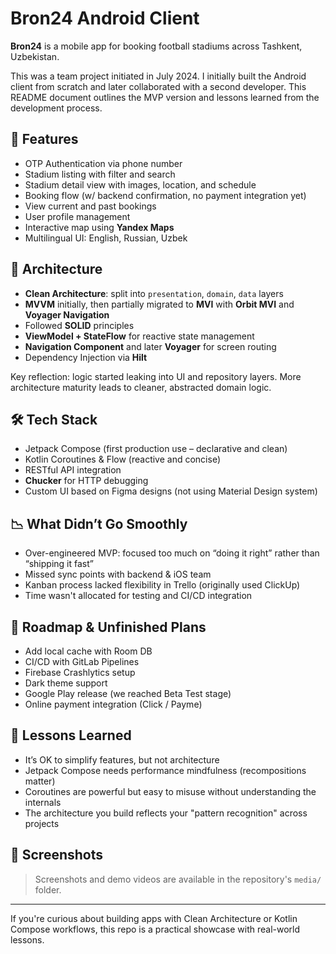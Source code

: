 # Bron24 Android Client

**Bron24** is a mobile app for booking football stadiums across Tashkent, Uzbekistan.

This was a team project initiated in July 2024. I initially built the Android client from scratch and later collaborated with a second developer. This README document outlines the MVP version and lessons learned from the development process.

## 🌟 Features

- OTP Authentication via phone number
- Stadium listing with filter and search
- Stadium detail view with images, location, and schedule
- Booking flow (w/ backend confirmation, no payment integration yet)
- View current and past bookings
- User profile management
- Interactive map using **Yandex Maps**
- Multilingual UI: English, Russian, Uzbek

## 🧠 Architecture

- **Clean Architecture**: split into `presentation`, `domain`, `data` layers
- **MVVM** initially, then partially migrated to **MVI** with **Orbit MVI** and **Voyager Navigation**
- Followed **SOLID** principles
- **ViewModel + StateFlow** for reactive state management
- **Navigation Component** and later **Voyager** for screen routing
- Dependency Injection via **Hilt**

Key reflection: logic started leaking into UI and repository layers. More architecture maturity leads to cleaner, abstracted domain logic.

## 🛠 Tech Stack

- Jetpack Compose (first production use – declarative and clean)
- Kotlin Coroutines & Flow (reactive and concise)
- RESTful API integration
- **Chucker** for HTTP debugging
- Custom UI based on Figma designs (not using Material Design system)

## 📉 What Didn’t Go Smoothly

- Over-engineered MVP: focused too much on “doing it right” rather than “shipping it fast”
- Missed sync points with backend & iOS team
- Kanban process lacked flexibility in Trello (originally used ClickUp)
- Time wasn't allocated for testing and CI/CD integration

## 📌 Roadmap & Unfinished Plans

- Add local cache with Room DB
- CI/CD with GitLab Pipelines
- Firebase Crashlytics setup
- Dark theme support
- Google Play release (we reached Beta Test stage)
- Online payment integration (Click / Payme)

## 🧠 Lessons Learned

- It’s OK to simplify features, but not architecture
- Jetpack Compose needs performance mindfulness (recompositions matter)
- Coroutines are powerful but easy to misuse without understanding the internals
- The architecture you build reflects your "pattern recognition" across projects

## 📸 Screenshots

> Screenshots and demo videos are available in the repository's `media/` folder.

---

If you're curious about building apps with Clean Architecture or Kotlin Compose workflows, this repo is a practical showcase with real-world lessons.
